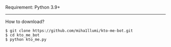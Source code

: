 Requirement: Python 3.9+

------------------------------------------------------
How to download?

<div class="termy">

```console
$ git clone https://github.com/miha1llumi/kto-me-bot.git
$ cd kto_me_bot
$ python kto_me.py
```

</div>

